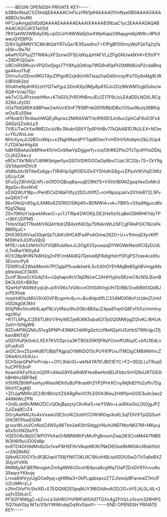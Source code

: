 -----BEGIN OPENSSH PRIVATE KEY-----
b3BlbnNzaC1rZXktdjEAAAAACmFlczI1Ni1jdHIAAAAGYmNyeXB0AAAAGAAAABBOc5n4Rt
HFCraAmgq0dQdQAAAAEAAAAAEAAAIXAAAAB3NzaC1yc2EAAAADAQABAAACAQCoKSTeIOld
7RX1atiIW3WBiAyDRj+ipD//JrfrAWWa5jGwXWpKqazGMapgm6pIW8r+9PkXweuQYEBPGi
D/8V3gRMNY3CMn8tQdYR7xQsr1EX5osdho7+X1PgBfOXtmyWoP2eTq2zj1svE6r+/9e7kt
a4wfh1GFtyjZf7W8AuXF3zvwGF5jUdXqJpHAFVLzZFgGNUwkNV4+E0t/iFY+Z9DP/QGa/n
UBCnRXRfkvjvVPQOeSjigs77Y8Xy/jGtKnp7WQ9v81pPUStMN8UsP2cdaBhqga4AxuTfuE
OlVnvGvDEmnRKGTAjvZfPgoRZxjk8i/nfATleaz0wDd5mroyfFe7Oy6xMg9LWiUBVdA3zd
S0uKheNjdHX0zzttYQTwFguLS0mKXp3Mjy8p81GJn2OzWkWM1zgb5slm/w9Q8+VJwj7Gjv
wk7vCQJIPzssteHfkn+KTdG0LPrROfN8nvJEu1Z17F6tJoLEAdDDLNDXLRCqXZ6lLufyOD
/iOz7IIdQREK48BPaw2whUcXSnF79SBFnbQ91WBbIDBx/Oi5uo9bJq36BKipwOs/Eu55be
nP9odrEiTtn4euHWQEyRqzwz2MiRASWTVc6f69D3Jn6uc2phCaF8xD3Fz4QAQzQZsdoLy3
7VIEUTwOrXw9MD2x/sVBc7AlubrS9XY7p6PilHBv77kQAAB1D7AULEX+NOmx+Y6JWxLoie
NHcXynjJ/JQBOrsWqv+e2NghMaodPYTqa8OwcYvHS1nV0AIdqm/2bL0Up4FJTDA1eHHg4A
IuBHS8eAaUbMf4w41t/mGv9AwVpDggwYj+rcq13hR62PtuOTcTqv9YhsDDkjCLjASZAe+z
eROcTXk1Ml/zTJ6NKfpIgw0yoQSOVQWGGOaOp8bvCUpL5C20j+7S+ZkY9giZk1dqmHDVc9
d1dNutAcNTdwEs6gy+TfR4Hp3glfOIElU0xXY5hIsKiS8g+LEPyoVlKVlqD3WzUElJy7JK
SFuGyZ8IVhQLhPj+bOfDOQBuq8qvuqEO9N7S+VXIiV/BXMZgsqVexGoMn39gaSx+KoxWxE
s53IQWUf1Bp+/PeHDCxDWaF0fyz2DOJtXffZ+rcHNpzqJaVx201rbiR7ZL5PvoxQXlX7+F
8bvOfeQ/v85gJLKM6o8ZIDR5OSIKpKll+BDMWiA+vk+7IBtI1r+03q4Ngucd8sfQg1Zbpg
Z5v70KtoY/slpwkMswi2+ycTJTWp42WOKjLDE2Ha1tz0LqBeGSNRHKYdyTP+l3bY/JDPM5
THtoVXa0T7NsM/V6QAYKdrlZB4xHf403p75lNAriWtJ/SFCgFRIePGX76I/oPkRBR5juC+
DHX393/6VxaOQqkQz7iJkKUtHCAfFa4PxAOmw262O+U+v1HmqS3yvKPFM3WwXJO/FuVjbQ
M11E/+bA2zNhtnTcYVQB0ubNxxJc3OgX2SyuwpqDYWGWeNeiz6CQyD2dLrLTmBwYI6Xy64
KO1/2Bp9HIN7k8H2q2nPlF/mMAi8Q7QsIve8jFRdlgHdcYOFgPS7zee4ce6fu3EcnnnPy6
7DWR1uE2WskMmnh7PCIglpP5vadkheHL5clLKhOYEHMqBe85ghBVmgpMspIbkskqCE3k8X
ZcxIF3bxeG/XSdqTd+cQqhapo6cV3qDNzwC2AHH1yjhoSKzwC6cNSLBsmBDK3UO0+B93tc
1QwHzFW49bEyqUjt+pi5V06x7zG6cceOVtSIAl1rgUH7D/BB/2ox8iBt93QdRJzrPEXhsb
mqsHdI0szM0/i3hXGVFBcgmtv4j+n+Bo4hIpd1fLC334MDXMuYzUdmZUnhfVDOXg0A7Ah1
6IXjPt6v5InvNl4LapP9LVy9Noz9Iu00Kc8BXaJZ4pa81vpf/Q8FxfXXz/mimlvyngzWy/
+K1TL6PgJCZE6TLBiVV1HyWEZje8O6K5sbs62I7pGQSMWygZl2IvKL/8HUA2ulV+9/NgW6
9ZDvAPWjQNitJ51vgSPNPr43MAChbWIgQztUzf9eN2pHJSzhbS7WKrijp/ZfjksmBNT4jY
ulSDVfuPjk0xk/LXEX7KVCDprza3KTBOk55KfjFRaYCnmffURsylC+bfU3EdLntjXvpKz0
anDC3nvZ5zmKd87UBjbTKgpqO1IMhDQ13cPUY41PUvJTMOjgCMB4NhIncZOKw6nUlS4Uz+
5ChSojeGPkPmPrxip++OYL9ldctG+wkN4YATtFJBG1EYC+F2+0EQLLoTRuq5huCPF93niP
Koam0AFyHUcoGj5fFv4IkeG9YEs8hW6YexBwHmBDJFbbc5rHQ9oURTG83IhBH6hs5BFReE
V50fRZBtWPxaHyyWIesNDh0yBzP9ras6h2YP2PHrKCnyiMj9dDYb2yffn7DgfAhtYCkgND
+ZOJjafMtRn2E2/BrtBInlzXZSARgRwVCfiLE0043Keu2HWfpmDGE3uds3ao24AMeWcZPN
+Sn6Lxkt9UMMrZDCvQDkjBazytyCKvKw5+iwYSWo+LwiRXo0IoLDtOjgJPZ2JiZaqBCrZ4
DGryAwNAUXx4xVxawUSE3ruf42SobYCClWWl0qsXoKLSqFDlV9TpQQSuHVHt7ATPbwEQ1M
grxozWLoU/CnNotZ4W5y96Tbn2eK5th5ldggVNuhUNEFMzrMl27M+MKpuja0xSnXNZbuYS
VQE5O6cBijGCWPOYhXwOrM8N68hFzMciPgBrovmZwp2K3CndM4A7f4BSW3H6l9uUO05d8p
ev6TO4GH9dMv6zGx1vwF8HSFthrVAqeMt3lt7NkDtE0xeRkM0IAcX6skf/tot+r2AQ6kN2
SjNn6G30GY5c8FjB2qeV758jYNII72KLRC19IuhHBLtaXGDfJ5wZrThTq6eBXZ3UysYVKN
RMlMjyIkFjBEfNnsgkhZm5gAW8UGxxHB4pva8vgWq7OaPZDxDV91Vvvu9o35eqrxYKbvjq
Lrvsa84IVyyUgGOa9ypj+gH9Na3+0hPLqpbspxzZTZJlsm/pBFarwwZ7mUFUZrzMfrrzLJ
x2fmGVofYcStsXEl+E7EQQX62ESpqMJY3MGVdhvAOD/2G+hYEJtL0L/4L+2uq1vS5ikJcC
PFSl2FMWjgC+bZcvLk3dHROYhPBfFdIlSXd7TGXx4gZFh1zLxVcxm32RHPG1tQ7itaVGjq
MTs/S1lcYWiMcdejOqWx5lpoY=
-----END OPENSSH PRIVATE KEY-----
